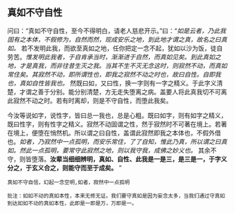 ## 真如不守自性

问曰：“真如不守自性，至今不得明白，请老人慈悲开示。”曰：“*如是云者，乃此我固有之本体，不假修为，自然而然，现成安乐之地，到此地才谓之真，故名之曰真如。* 若不发明此我，而欲至真如之地，任你把定一念不起，犹如以沙为饭，徒自劳苦。*惟发明此我者，于自肯承当时，渐渐进于自然，而真如见矣。到此真如之地，才是真我，而非往昔生灭之我。当其不生不灭无念这时，则寂然不动，而真如常住矣。其寂然不动，即所谓性也，即我之寂然不动之时也，故曰自性。自即我也，真如自性皆我也。* 然既曰如，又曰性，换一字则有一字之精义。于此字义清楚，才谓之善于分别。能分别清楚，方无走失堕离之病。盖要人将此真我切不可离此寂然不动之时。若有时离却，则是不守自性，而堕此我矣。

今汝等说如字，说性字，皆曰总一我也，总是心粗。既曰如字，则有如字之精义，既曰性字，则有性字之精义。寂然不动固谓之性，然于寂然时不可著在境上。若著在境上，便堕在悄然机。所以谓之曰自性，盖谓此寂然即我之本体也，不假外借也。*如者，乃寂然中一点孤明，而安乐常住，了了自知，惟此乃真，所以谓之曰真如。然此一点孤明，要常守此寂然之地，则以我守我，成佛之妙义也。* 其余不守，则皆堕落。__汝辈当细细辨明，真如、自性、此我是一是三，是三是一，于字义分之，于玄义合之，则能守而至于成矣。__ ”

```yang
真如不守自信，幻起一念空明,如者，寂然中一点孤明
```

```xu
批注：如如不动的真如本性，本来无修无证。我们要守真如是因为妄念太多，当我们通过守真如到达如如不动的真如本性，此即是一即是万，万即是一。
```
